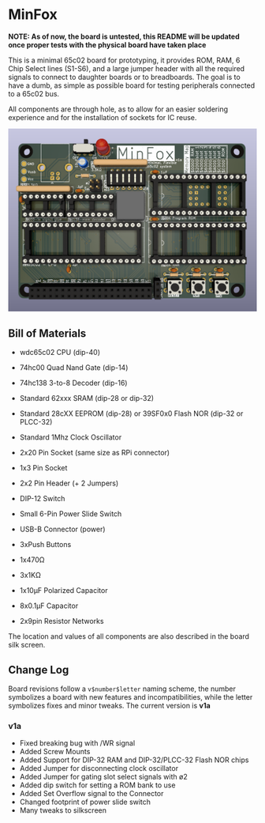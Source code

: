 # MinFox

**NOTE: As of now, the board is untested, this README will be updated once proper tests with the physical board have taken place**

This is a minimal 65c02 board for prototyping, it provides ROM, RAM, 6 Chip Select lines (S1-S6), and a large jumper header with all the required signals to connect to daughter boards or to breadboards. The goal is to have a dumb, as simple as possible board for testing peripherals connected to a 65c02 bus.

All components are through hole, as to allow for an easier soldering experience and for the installation of sockets for IC reuse.

![Render of the board (v1a revision)](v1a_render.png)

## Bill of Materials

* wdc65c02 CPU (dip-40)
* 74hc00 Quad Nand Gate (dip-14)
* 74hc138 3-to-8 Decoder (dip-16)
* Standard 62xxx SRAM (dip-28 or dip-32)
* Standard 28cXX EEPROM (dip-28) or 39SF0x0 Flash NOR (dip-32 or PLCC-32)
* Standard 1Mhz Clock Oscillator

* 2x20 Pin Socket (same size as RPi connector)
* 1x3  Pin Socket
* 2x2  Pin Header (+ 2 Jumpers)
* DIP-12 Switch
* Small 6-Pin Power Slide Switch
* USB-B Connector (power)

* 3xPush Buttons
* 1x470Ω
* 3x1KΩ
* 1x10µF Polarized Capacitor
* 8x0.1µF Capacitor
* 2x9pin Resistor Networks

The location and values of all components are also described in the board silk screen.

## Change Log

Board revisions  follow a `v$number$letter` naming scheme, the number symbolizes a board with new features and incompatibilities, while the letter symbolizes fixes and minor tweaks. The current version is **v1a**

### v1a

* Fixed breaking bug with /WR signal
* Added Screw Mounts
* Added Support for DIP-32 RAM and DIP-32/PLCC-32 Flash NOR chips
* Added Jumper for disconnecting clock oscillator
* Added Jumper for gating slot select signals with ø2
* Added dip switch for setting a ROM bank to use
* Added Set Overflow signal to the Connector
* Changed footprint of power slide switch
* Many tweaks to silkscreen